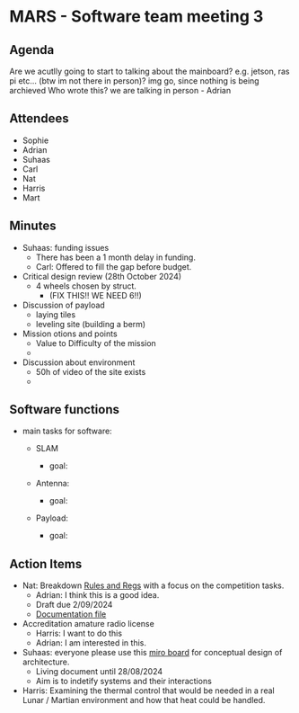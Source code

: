 # MARS - Software team meeting 3

## Agenda

Are we acutlly going to start to talking about the mainboard? e.g. jetson, ras pi etc... (btw im not there in person)?
img go, since nothing is being archieved
Who wrote this? we are talking in person - Adrian

## Attendees
- Sophie
- Adrian
- Suhaas
- Carl
- Nat
- Harris
- Mart

## Minutes
- Suhaas: funding issues
  - There has been a 1 month delay in funding.
  - Carl: Offered to fill the gap before budget.
- Critical design review (28th October 2024)
  - 4 wheels chosen by struct.
    - (FIX THIS!! WE NEED 6!!)
- Discussion of payload
  - laying tiles
  - leveling site (building a berm)
- Mission otions and points
  - Value to Difficulty of the mission
  - 
- Discussion about environment
  - 50h of video of the site exists
  - 


## Software functions
- main tasks for software:
  - SLAM
      - goal:

  - Antenna:
      - goal: 


  - Payload:
      - goal: 

## Action Items
- Nat: Breakdown [Rules and Regs](ARCh_Rules_and_Regulations_2025%20-%20v1.0.pdf) with a focus on the competition tasks.
  - Adrian: I think this is a good idea.
  - Draft due 2/09/2024
  - [Documentation file](R&R_Breakdown.md)
- Accreditation amature radio license
  - Harris: I want to do this
  - Adrian: I am interested in this.
- Suhaas: everyone please use this [miro board](https://miro.com/app/board/uXjVKmNFKMU=/) for conceptual design of architecture.
  - Living document until 28/08/2024
  - Aim is to indetify systems and their interactions
- Harris: Examining the thermal control that would be needed in a real Lunar / Martian environment and how that heat could be handled.